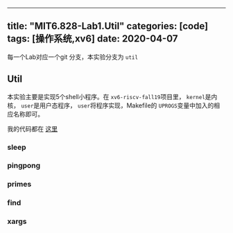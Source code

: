 
---
title: "MIT6.828-Lab1.Util"
categories: [code]
tags: [操作系统,xv6]
date: 2020-04-07
---

每一个Lab对应一个git 分支，本实验分支为 `util`

## Util
本实验主要是实现5个shell小程序。在 `xv6-riscv-fall19`项目里， `kernel`是内核， `user`是用户态程序， `user`将程序实现，Makefile的 `UPROGS`变量中加入的相应名称即可。

我的代码都在 [这里](https://github.com/HeisenbergV/xv6-riscv-fall19/tree/util/user)

### sleep

### pingpong
### primes
### find
### xargs
